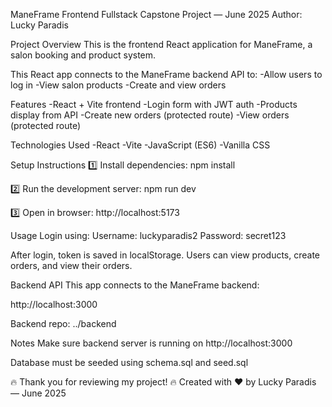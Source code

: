 ManeFrame Frontend
Fullstack Capstone Project — June 2025
Author: Lucky Paradis

Project Overview
This is the frontend React application for ManeFrame, a salon booking and product system.

This React app connects to the ManeFrame backend API to:
-Allow users to log in
-View salon products
-Create and view orders

Features
-React + Vite frontend
-Login form with JWT auth
-Products display from API
-Create new orders (protected route)
-View orders (protected route)

Technologies Used
-React
-Vite
-JavaScript (ES6)
-Vanilla CSS

Setup Instructions
1️⃣ Install dependencies:
npm install

2️⃣ Run the development server:
npm run dev

3️⃣ Open in browser:
http://localhost:5173

Usage
Login using:
Username: luckyparadis2
Password: secret123

After login, token is saved in localStorage.
Users can view products, create orders, and view their orders.

Backend API
This app connects to the ManeFrame backend:

http://localhost:3000

Backend repo: ../backend

Notes
Make sure backend server is running on http://localhost:3000

Database must be seeded using schema.sql and seed.sql

🔥 Thank you for reviewing my project!
🔥 Created with ❤️ by Lucky Paradis — June 2025

